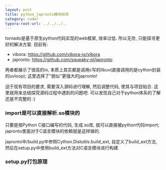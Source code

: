 ```yaml
---
layout: post
title: python_japronto模块研究
category: coder
typora-root-url: ../../../..
---
```


tornado是基于原生python代码实现的web框架, 效率过低. 所以无奈, 只能探寻更好的解决方案. 目前有:

* vibora: https://github.com/vibora-io/vibora
* japronto: https://github.com/squeaky-pl/japronto

两者都展示了很高的io, 本质上其实都是调用c写的libuv(直接调用的是cython封装的uvloop); 这里选择了"貌似"更强大的japronto!

迫于现有项目的要求, 需要深入源码进行理解, 然后调整代码, 使其与项目贴合. 这里就用来总结探究源码过程中遇到的问题吧. 可以发现自己对于python体系的了解还是不完整的 :)



### import是可以直接解析.so模块的

只要是按Python C接口编写的代码, 生成.so库, 就可以直接被python代码import; japronto里面对于C语言模块的依赖就是这样做的. 

japronto中/build.py中参照Cython.Distutils.build_ext, 自定义了build_ext方法, 然后在setup.py中使用build_ext方法对C语言模块进行构建.



### setup.py打包原理

